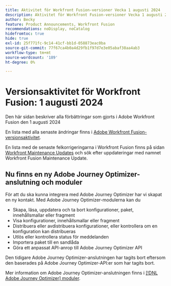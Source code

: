 ```yaml
---
title: Aktivitet för Workfront Fusion-versioner Vecka 1 augusti 2024
description: Aktivitet för Workfront Fusion-versioner Vecka 1 augusti 2024
author: Becky
feature: Product Announcements, Workfront Fusion
recommendations: noDisplay, noCatalog
hidefromtoc: true
hide: true
exl-id: 25f771fc-9c14-41cf-bb1d-058873eac0ba
source-git-commit: 77f67ca4b0a4d29fb1f97d7e3e05abaf38aa4ab3
workflow-type: tm+mt
source-wordcount: '189'
ht-degree: 0%

---
```


# Versionsaktivitet för Workfront Fusion: 1 augusti 2024

Den här sidan beskriver alla förbättringar som gjorts i Adobe Workfront Fusion den 1 augusti 2024

En lista med alla senaste ändringar finns i [Adobe Workfront Fusion-versionsaktivitet](../../../product-announcements/product-releases/fusion-release-activity/fusion-release-activity.md).

En lista med de senaste felkorrigeringarna i Workfront Fusion finns på sidan [Workfront Maintenance Updates](https://experienceleague.adobe.com/docs/workfront-known-issues/releases/current-updates.html) och sök efter uppdateringar med namnet Workfront Fusion Maintenance Update.

## Nu finns en ny Adobe Journey Optimizer-anslutning och moduler

För att du ska kunna integrera med Adobe Journey Optimizer har vi skapat en ny kontakt. Med Adobe Journey Optimizer-modulerna kan du

* Skapa, läsa, uppdatera och ta bort konfigurationer, paket, innehållsmallar eller fragment
* Visa konfigurationer, innehållsmallar eller fragment
* Distribuera eller avdistribuera konfigurationer, eller kontrollera om en konfiguration kan distribueras
* Utlös eller kontrollera status för meddelanden
* Importera paket till en sandlåda
* Göra ett anpassat API-anrop till Adobe Journey Optimizer API

Den tidigare Adobe Journey Optimizer-anslutningen har tagits bort eftersom den baserades på Adobe Journey Optimizer-API:er som har tagits bort.

Mer information om Adobe Journey Optimizer-anslutningen finns i [[!DNL Adobe Journey Optimizer] moduler](/help/quicksilver/workfront-fusion/apps-and-their-modules/adobe-journey-optimizer-modules.md).